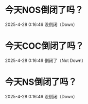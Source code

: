 # 今天NOS倒闭了吗？

2025-4-28 0:16:46 没倒闭（Down）

# 今天COC倒闭了吗？

2025-4-28 0:16:46 倒闭了（Not Down）

# 今天NS倒闭了吗？

2025-4-28 0:16:46 没倒闭（Down）

